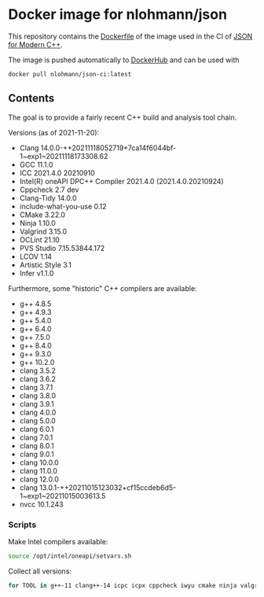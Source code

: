 # Docker image for nlohmann/json

This repository contains the [Dockerfile](Dockerfile) of the image used in the CI of [JSON for Modern C++](https://github.com/nlohmann/json).

The image is pushed automatically to [DockerHub](https://hub.docker.com/r/nlohmann/json-ci) and can be used with

```
docker pull nlohmann/json-ci:latest
```

## Contents

The goal is to provide a fairly recent C++ build and analysis tool chain.

Versions (as of 2021-11-20):

- Clang 14.0.0-++20211118052719+7ca14f6044bf-1~exp1~20211118173308.62
- GCC 11.1.0
- ICC 2021.4.0 20210910
- Intel(R) oneAPI DPC++ Compiler 2021.4.0 (2021.4.0.20210924)
- Cppcheck 2.7 dev
- Clang-Tidy 14.0.0
- include-what-you-use 0.12
- CMake 3.22.0
- Ninja 1.10.0
- Valgrind 3.15.0
- OCLint 21.10
- PVS Studio 7.15.53844.172
- LCOV 1.14
- Artistic Style 3.1
- Infer v1.1.0

Furthermore, some "historic" C++ compilers are available:

- g++ 4.8.5
- g++ 4.9.3
- g++ 5.4.0
- g++ 6.4.0
- g++ 7.5.0
- g++ 8.4.0
- g++ 9.3.0
- g++ 10.2.0
- clang 3.5.2
- clang 3.6.2
- clang 3.7.1
- clang 3.8.0
- clang 3.9.1
- clang 4.0.0
- clang 5.0.0
- clang 6.0.1
- clang 7.0.1
- clang 8.0.1
- clang 9.0.1
- clang 10.0.0
- clang 11.0.0
- clang 12.0.0
- clang 13.0.1-++20211015123032+cf15ccdeb6d5-1~exp1~20211015003613.5
- nvcc 10.1.243


### Scripts

Make Intel compilers available:

```sh
source /opt/intel/oneapi/setvars.sh
```

Collect all versions:

```sh
for TOOL in g++-11 clang++-14 icpc icpx cppcheck iwyu cmake ninja valgrind oclint pvs-studio lcov astyle infer nvcc; do echo $TOOL; $TOOL --version; echo ""; done
```
